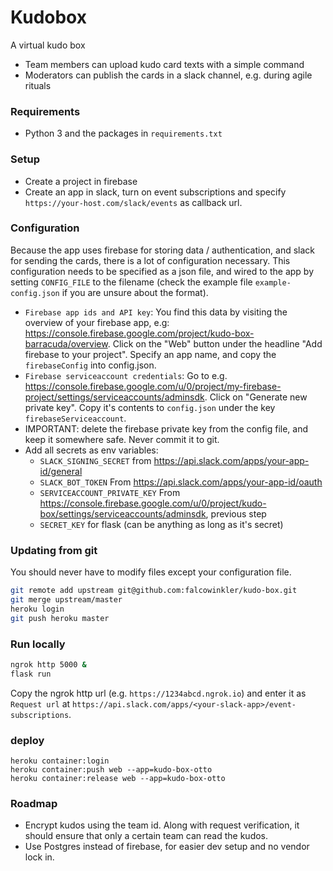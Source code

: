 # Kudobox

A virtual kudo box

- Team members can upload kudo card texts with a simple command
- Moderators can publish the cards in a slack channel, e.g. during agile rituals

### Requirements
- Python 3 and the packages in `requirements.txt`

### Setup
- Create a project in firebase
- Create an app in slack, turn on event subscriptions and specify
`https://your-host.com/slack/events` as callback url.
### Configuration

Because the app uses firebase for storing data / authentication, and slack for sending the cards,
there is a lot of configuration necessary. This configuration needs to be specified as
a json file, and wired to the app by setting `CONFIG_FILE` to the filename
(check the example file `example-config.json` if you are unsure about the format).

- `Firebase app ids and API key`: You find this data by visiting the overview of your 
firebase app, e.g: https://console.firebase.google.com/project/kudo-box-barracuda/overview.
Click on the "Web" button under the headline "Add firebase to your project". Specify 
an app name, and copy the `firebaseConfig` into config.json. 
- `Firebase serviceaccount credentials`: Go to e.g. https://console.firebase.google.com/u/0/project/my-firebase-project/settings/serviceaccounts/adminsdk. 
Click on "Generate new private key". Copy it's contents to `config.json` under the key `firebaseServiceaccount`.
- IMPORTANT: delete the firebase private key from the config file, and keep it somewhere safe. Never commit it to git.
- Add all secrets as env variables:
    - `SLACK_SIGNING_SECRET` from https://api.slack.com/apps/your-app-id/general
    - `SLACK_BOT_TOKEN` From https://api.slack.com/apps/your-app-id/oauth
    - `SERVICEACCOUNT_PRIVATE_KEY` From https://console.firebase.google.com/u/0/project/kudo-box/settings/serviceaccounts/adminsdk, previous step
    - `SECRET_KEY` for flask (can be anything as long as it's secret)

### Updating from git
You should never have to modify files except your configuration file.

```bash
git remote add upstream git@github.com:falcowinkler/kudo-box.git
git merge upstream/master
heroku login
git push heroku master
```

### Run locally

```bash
ngrok http 5000 &
flask run
```

Copy the ngrok http url (e.g. `https://1234abcd.ngrok.io`) and enter it as `Request url`
at `https://api.slack.com/apps/<your-slack-app>/event-subscriptions`.

### deploy
```shell script
heroku container:login
heroku container:push web --app=kudo-box-otto
heroku container:release web --app=kudo-box-otto
```

### Roadmap
- Encrypt kudos using the team id. Along with request verification, it should ensure that only a certain team can read the kudos.
- Use Postgres instead of firebase, for easier dev setup and no vendor lock in.
